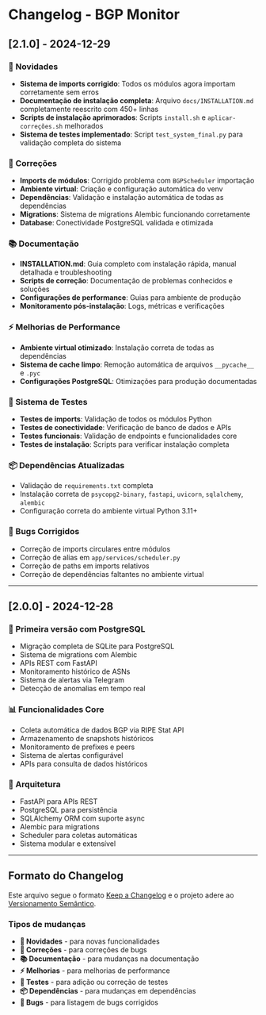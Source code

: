 # Changelog - BGP Monitor

## [2.1.0] - 2024-12-29

### 🚀 Novidades
- **Sistema de imports corrigido**: Todos os módulos agora importam corretamente sem erros
- **Documentação de instalação completa**: Arquivo `docs/INSTALLATION.md` completamente reescrito com 450+ linhas
- **Scripts de instalação aprimorados**: Scripts `install.sh` e `aplicar-correções.sh` melhorados
- **Sistema de testes implementado**: Script `test_system_final.py` para validação completa do sistema

### 🔧 Correções
- **Imports de módulos**: Corrigido problema com `BGPScheduler` importação
- **Ambiente virtual**: Criação e configuração automática do venv
- **Dependências**: Validação e instalação automática de todas as dependências
- **Migrations**: Sistema de migrations Alembic funcionando corretamente
- **Database**: Conectividade PostgreSQL validada e otimizada

### 📚 Documentação
- **INSTALLATION.md**: Guia completo com instalação rápida, manual detalhada e troubleshooting
- **Scripts de correção**: Documentação de problemas conhecidos e soluções
- **Configurações de performance**: Guias para ambiente de produção
- **Monitoramento pós-instalação**: Logs, métricas e verificações

### ⚡ Melhorias de Performance
- **Ambiente virtual otimizado**: Instalação correta de todas as dependências
- **Sistema de cache limpo**: Remoção automática de arquivos `__pycache__` e `.pyc`
- **Configurações PostgreSQL**: Otimizações para produção documentadas

### 🧪 Sistema de Testes
- **Testes de imports**: Validação de todos os módulos Python
- **Testes de conectividade**: Verificação de banco de dados e APIs
- **Testes funcionais**: Validação de endpoints e funcionalidades core
- **Testes de instalação**: Scripts para verificar instalação completa

### 📦 Dependências Atualizadas
- Validação de `requirements.txt` completa
- Instalação correta de `psycopg2-binary`, `fastapi`, `uvicorn`, `sqlalchemy`, `alembic`
- Configuração correta do ambiente virtual Python 3.11+

### 🐛 Bugs Corrigidos
- Correção de imports circulares entre módulos
- Correção de alias em `app/services/scheduler.py`
- Correção de paths em imports relativos
- Correção de dependências faltantes no ambiente virtual

---

## [2.0.0] - 2024-12-28

### 🚀 Primeira versão com PostgreSQL
- Migração completa de SQLite para PostgreSQL
- Sistema de migrations com Alembic
- APIs REST com FastAPI
- Monitoramento histórico de ASNs
- Sistema de alertas via Telegram
- Detecção de anomalias em tempo real

### 📊 Funcionalidades Core
- Coleta automática de dados BGP via RIPE Stat API
- Armazenamento de snapshots históricos
- Monitoramento de prefixes e peers
- Sistema de alertas configurável
- APIs para consulta de dados históricos

### 🔧 Arquitetura
- FastAPI para APIs REST
- PostgreSQL para persistência
- SQLAlchemy ORM com suporte async
- Alembic para migrations
- Scheduler para coletas automáticas
- Sistema modular e extensível

---

## Formato do Changelog

Este arquivo segue o formato [Keep a Changelog](https://keepachangelog.com/pt-BR/1.0.0/)
e o projeto adere ao [Versionamento Semântico](https://semver.org/lang/pt-BR/).

### Tipos de mudanças
- **🚀 Novidades** - para novas funcionalidades
- **🔧 Correções** - para correções de bugs
- **📚 Documentação** - para mudanças na documentação
- **⚡ Melhorias** - para melhorias de performance
- **🧪 Testes** - para adição ou correção de testes
- **📦 Dependências** - para mudanças em dependências
- **🐛 Bugs** - para listagem de bugs corrigidos
